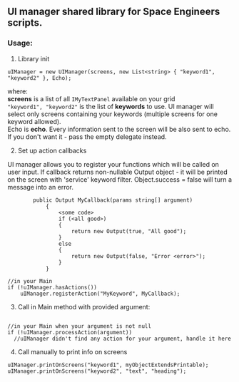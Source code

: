 ## UI manager shared library for Space Engineers scripts.

### Usage:

1. Library init

```
uIManager = new UIManager(screens, new List<string> { "keyword1", "keyword2" }, Echo);
```
where:  
__screens__ is a list of all `IMyTextPanel` available on your grid  
`"keyword1", "keyword2"` is the list of __keywords__ to use. UI manager will select only screens containing your keywords (multiple screens for one keyword allowed).  
Echo is __echo__. Every information sent to the screen will be also sent to echo. If you don't want it - pass the empty delegate instead.


2. Set up action callbacks

UI manager allows you to register your functions which will be called on user input. 
If callback returns non-nullable Output object - it will be printed on the screen with 'service' keyword filter.
Object.success = false will turn a message into an error.

```
	    public Output MyCallback(params string[] argument)
            {
                <some code>
                if (<all good>)
                {
                    return new Output(true, "All good");
                }
                else
                {
                    return new Output(false, "Error <error>");
                }
            }

//in your Main
if (!uIManager.hasActions())
    uIManager.registerAction("MyKeyword", MyCallback);
```

3. Call in Main method with provided argument:
```

//in your Main when your argument is not null
if (!uIManager.processAction(argument))
  //uIManager didn't find any action for your argument, handle it here

```
4. Call manually to print info on screens
```
uIManager.printOnScreens("keyword1", myObjectExtendsPrintable);
uIManager.printOnScreens("keyword2", "text", "heading");
```

